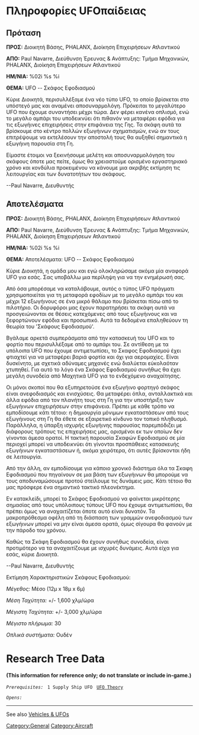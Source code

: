 # Πληροφορίες UFOπαίδειας

## Πρόταση

**ΠΡΟΣ:** Διοικητή Βάσης, PHALANX, Διοίκηση Επιχειρήσεων Ατλαντικού

**ΑΠΟ:** Paul Navarre, Διεύθυνση Έρευνας & Ανάπτυξης: Τμήμα Μηχανικών,
PHALANX, Διοίκηση Επιχειρήσεων Ατλαντικού

**ΗΜ/ΝΙΑ:** %02i %s %i

**ΘΕΜΑ:** UFO -- Σκάφος Εφοδιασμού

Κύριε Διοικητά, περισυλλέξαμε ένα νέο τύπο UFO, το οποίο βρίσκεται στο
υπόστεγό μας και αναμένει αποσυναρμολόγη. Πρόκειται το μεγαλύτερο UFO
που έχουμε συναντήσει μέχρι τώρα. Δεν φέρει κανένα οπλισμό, ενώ το
μεγάλο αμπάρι του υποδεικνύει ότι πιθανόν να μεταφέρει εφόδια για τις
εξωγήινες επιχειρήσεις στην επιφάνεια της Γης. Τα σκάφη αυτά τα
βρίσκουμε στο κέντρο πολλών εξωγήινων σχηματισμών, ενώ αν τους
επιτρέψουμε να εκτελέσουν την αποστολή τους θα αυξηθεί σημαντικά η
εξωγήινη παρουσία στη Γη.

Είμαστε έτοιμοι να ξεκινήσουμε μελέτη και αποσυναρμολόγηση του σκάφους
όποτε μας πείτε, όμως θα χρειαστούμε ορισμένο εργαστηριακό χρόνο και
κονδύλια προκειμένου να κάνουμε μια ακριβής εκτίμηση τις λειτουργίας και
των δυνατοτήτων του σκάφους.

--Paul Navarre, Διευθυντής

## Αποτελέσματα

**ΠΡΟΣ:** Διοικητή Βάσης, PHALANX, Διοίκηση Επιχειρήσεων Ατλαντικού

**ΑΠΟ:** Paul Navarre, Διεύθυνση Έρευνας & Ανάπτυξης: Τμήμα Μηχανικών,
PHALANX, Διοίκηση Επιχειρήσεων Ατλαντικού

**ΗΜ/ΝΙΑ:** %02i %s %i

**ΘΕΜΑ:** Αποτελέσματα: UFO -- Σκάφος Εφοδιασμού

Κύριε Διοικητά, η ομάδα μου και εγώ ολοκληρώσαμε ακόμα μία αναφορά UFO
για εσάς. Σας υποβάλλω μια περίληψη για να την ενημέρωσή σας.

Από όσα μπορέσαμε να καταλάβουμε, αυτός ο τύπος UFO πράγματι
χρησιμοποιείται για τη μεταφορά εφοδίων με το μεγάλο αμπάρι του και
μέχρι 12 εξωγήινους σε ένα μικρό θάλαμο που βρίσκεται πίσω από το
πιλοτήριο. Οι δορυφόροι μας έχουν παρατηρήσει τα σκάφη αυτά να
προσγειώνονται σε θέσεις κατεχόμενες από τους εξωγήινους και να
ξεφορτώνουν εφόδια και προσωπικό. Αυτά τα δεδομένα επαληθεύουν τη θεωρία
του 'Σκάφους Εφοδιασμού'.

Βγάλαμε αρκετά συμπεράσματα από την κατασκευή του UFO και το φορτίο που
περισυλλέξαμε από το αμπάρι του. Σε αντίθεση με τα υπόλοιπα UFO που
έχουμε αντιμετωπίσει, το Σκαφος Εφοδιασμού έχει φτιαχτεί για να
μεταφέρει βαριά φορτία και όχι για αερομαχίες. Είναι δυσκίνητο, με
σχετικά αδύναμες μηχανές ενώ διαλύεται εύκολαόταν χτυπηθεί. Για αυτό το
λόγο ένα Σκάφος Εφοδιασμού συνήθως θα έχει μεγάλη συνοδεία από Μαχητικά
UFO για το ενδεχόμενο αναχαίτησης.

Οι μόνοι σκοποί που θα εξυπηρετούσε ένα εξωγήινο φορτηγό σκάφος είναι
ανεφοδιασμός και ενισχύσεις. Θα μεταφέρει όπλα, ανταλλακτικά και άλλα
εφόδια από τον πλανήτη τους στη Γη για την υποστήριξη των εξωγήινων
επιχειρήσεων στην επιφάνεια. Πρέπει με κάθε τρόπο να εμποδίσουμε κάτι
τέτοιο: η δημιουργία μόνιμων εγκαταστάσεων από τους εξωγήινους στη Γη θα
έθετε σε εξαιρετικό κίνδυνο τον τοπικό πληθυσμό. Παράλληλα, η ύπαρξη
ισχυρής εξωγήινης παρουσίας παρεμπόδιζει με διάφορους τρόπους τις
επιχειρήσεις μας, ορισμένοι εκ των οποίων δεν γίνονται άμεσα ορατοί. Η
τακτική παρουσία Σκαφών Εφοδιασμού σε μία περιοχεί μπορεί να υποδεικνύει
ότι γίνονται προσπάθειες κατασκευής εξωγήινων εγκαταστάσεων ή, ακόμα
χειρότερα, ότι αυτές βρίσκονται ήδη σε λειτουργία.

Από την άλλη, αν εμποδίσουμε για κάποιο χρονικό διάστημα όλα τα Σκαφη
Εφοδιασμού που πηγαίνουν σε μια βάση των εξωγήινων θα μπορούμε να τους
αποδυναμώσουμε προτού στείλουμε τις δυνάμεις μας. Κάτι τέτοιο θα μας
πρόσφερε ένα σημαντικό τακτικό πλεονέκτημα.

Εν κατακλείδι, μπορεί το Σκάφος Εφοδιασμού να φαίνεται μικρότερης
σημασίας από τους υπόλοιπους τύπους UFO που έχουμε αντιμετωπίσει, θα
πρέπει όμως να αναχαιτίζεται όποτε αυτό είναι δυνατόν. Τα μακροπρόθεσμα
οφέλη από τη διάσπαση των γραμμών ανεφοδιασμού των εξωγήινων μπορεί να
μην είναι άμεσα ορατά, όμως σίγουρα θα φανούν με την πάροδο του χρόνου.

Καθώς τα Σκάφη Εφοδιασμού θα έχουν συνήθως συνοδεία, είναι προτιμότερο
να τα αναχαιτίζουμε με ισχυρές δυνάμεις. Αυτά είχα για εσάς, κύριε
Διοικητά.

--Paul Navarre, Διευθυντής

Εκτίμηση Χαρακτηριστικών Σκάφους Εφοδιασμού:

*Μέγεθος:* Μέσο (12μ x 18μ x 6μ)

*Μέση Ταχύτητα:* +/- 1,600 χλμ/ώρα

*Μέγιστη Ταχύτητα:* +/- 3,000 χλμ/ώρα

*Μέγιστο πλήρωμα:* 30

*Οπλικά συστήματα:* Ουδέν

# Research Tree Data

**(This information for reference only; do not translate or include
in-game.)**

*`Prerequisites:`*
` 1 Supply Ship UFO`
` `[`UFO Theory`](Research/UFO_Theory "wikilink")

*`Opens:`*

------------------------------------------------------------------------

See also [Vehicles & UFOs](Vehicles_&_UFOs "wikilink")

[Category:General](Category:General "wikilink")
[Category:Aircraft](Category:Aircraft "wikilink")